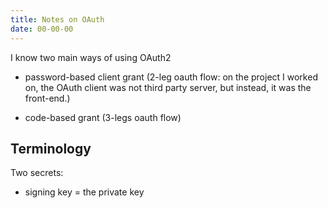 ```yaml
---
title: Notes on OAuth
date: 00-00-00
---
```


I know two main ways of using OAuth2

- password-based client grant (2-leg oauth flow: on the project I worked on,
  the OAuth client was not third party server, but instead, it was the front-end.)

- code-based grant (3-legs oauth flow)


## Terminology

Two secrets:
- signing key = the private key
